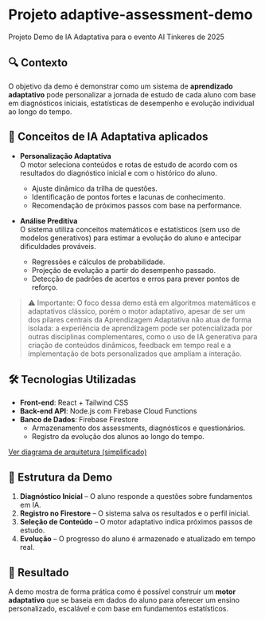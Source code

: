 # Projeto adaptive-assessment-demo
Projeto Demo de IA Adaptativa para o evento AI Tinkeres de 2025

## 🔍 Contexto

O objetivo da demo é demonstrar como um sistema de **aprendizado adaptativo** pode personalizar a jornada de estudo de cada aluno com base em diagnósticos iniciais, estatísticas de desempenho e evolução individual ao longo do tempo.

## 🧠 Conceitos de IA Adaptativa aplicados

- **Personalização Adaptativa**  
  O motor seleciona conteúdos e rotas de estudo de acordo com os resultados do diagnóstico inicial e com o histórico do aluno.  
  - Ajuste dinâmico da trilha de questões.  
  - Identificação de pontos fortes e lacunas de conhecimento.  
  - Recomendação de próximos passos com base na performance.

- **Análise Preditiva**  
  O sistema utiliza conceitos matemáticos e estatísticos (sem uso de modelos generativos) para estimar a evolução do aluno e antecipar dificuldades prováveis.  
  - Regressões e cálculos de probabilidade.  
  - Projeção de evolução a partir do desempenho passado.  
  - Detecção de padrões de acertos e erros para prever pontos de reforço.

> ⚠️ Importante: O foco dessa demo está em algoritmos matemáticos e adaptativos clássico, porém o motor adaptativo, apesar de ser um dos pilares centrais da Aprendizagem Adaptativa não atua de forma isolada: a experiência de aprendizagem pode ser potencializada por outras disciplinas complementares, como o uso de IA generativa para criação de conteúdos dinâmicos, feedback em tempo real e a implementação de bots personalizados que ampliam a interação.

## 🛠️ Tecnologias Utilizadas

- **Front-end**: React + Tailwind CSS  
- **Back-end API**: Node.js com Firebase Cloud Functions  
- **Banco de Dados**: Firebase Firestore  
  - Armazenamento dos assessments, diagnósticos e questionários.  
  - Registro da evolução dos alunos ao longo do tempo.  

[Ver diagrama de arquitetura (simplificado)](docs/architecture_simple.md)

## 📂 Estrutura da Demo

1. **Diagnóstico Inicial** – O aluno responde a questões sobre fundamentos em IA.  
2. **Registro no Firestore** – O sistema salva os resultados e o perfil inicial.  
3. **Seleção de Conteúdo** – O motor adaptativo indica próximos passos de estudo.  
4. **Evolução** – O progresso do aluno é armazenado e atualizado em tempo real.  

## 🚀 Resultado

A demo mostra de forma prática como é possível construir um **motor adaptativo** que se baseia em dados do aluno para oferecer um ensino personalizado, escalável e com base em fundamentos estatísticos.
